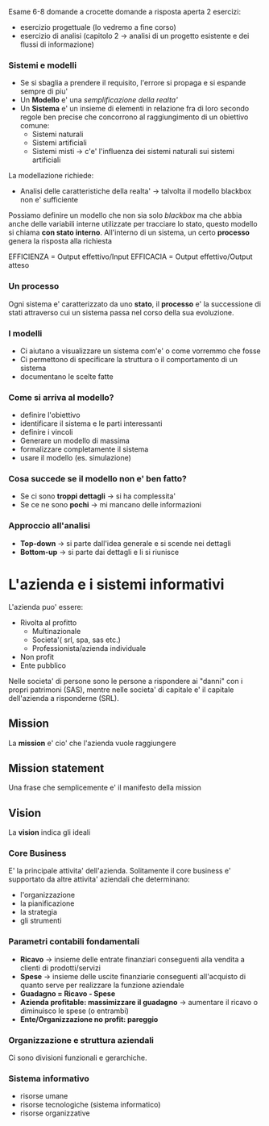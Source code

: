 Esame
6-8 domande a crocette
domande a risposta aperta
2 esercizi:
- esercizio progettuale (lo vedremo a fine corso)
- esercizio di analisi (capitolo 2 -> analisi di un progetto esistente e dei flussi di informazione)

### Sistemi e modelli
- Se si sbaglia a prendere il requisito, l'errore si propaga e si espande sempre di piu'
- Un **Modello** e' una *semplificazione della realta'*
- Un **Sistema** e' un insieme di elementi in relazione fra di loro secondo regole ben precise che concorrono al raggiungimento di un obiettivo comune:
	- Sistemi naturali 
	- Sistemi artificiali
	- Sistemi misti -> c'e' l'influenza dei sistemi naturali sui sistemi artificiali

La modellazione richiede:
- Analisi delle caratteristiche della realta' -> talvolta il modello blackbox non e' sufficiente

Possiamo definire un modello che non sia solo *blackbox* ma che abbia anche delle variabili interne utilizzate per tracciare lo stato, questo modello si chiama **con stato interno**.
All'interno di un sistema, un certo **processo** genera la risposta alla richiesta

EFFICIENZA = Output effettivo/Input
EFFICACIA = Output effettivo/Output atteso

### Un processo
Ogni sistema e' caratterizzato da uno **stato**, il **processo** e' la successione di stati attraverso cui un sistema passa nel corso della sua evoluzione.
### I modelli 
- Ci aiutano a visualizzare un sistema com'e' o come vorremmo che fosse
- Ci permettono di specificare la struttura o il comportamento di un sistema
- documentano le scelte fatte
### Come si arriva al modello?
- definire l'obiettivo
- identificare il sistema e le parti interessanti
- definire i vincoli
- Generare un modello di massima
- formalizzare completamente il sistema
- usare il modello (es. simulazione)

### Cosa succede se il modello non e' ben fatto?
- Se ci sono **troppi dettagli** -> si ha complessita'
- Se ce ne sono **pochi** -> mi mancano delle informazioni

### Approccio all'analisi
- **Top-down** -> si parte dall'idea generale e si scende nei dettagli
- **Bottom-up** -> si parte dai dettagli e li si riunisce
# L'azienda e i sistemi informativi
L'azienda puo' essere:
- Rivolta al profitto
	- Multinazionale
	- Societa'( srl, spa, sas etc.)
	- Professionista/azienda individuale
- Non profit
 - Ente pubblico

Nelle societa' di persone sono le persone a rispondere ai "danni" con i propri patrimoni (SAS), mentre nelle societa' di capitale e' il capitale dell'azienda a risponderne (SRL).

## Mission
La **mission** e' cio' che l'azienda vuole raggiungere
## Mission statement
Una frase che semplicemente e' il manifesto della mission

## Vision
La **vision** indica gli ideali

### Core Business
E' la principale attivita' dell'azienda. Solitamente il core business e' supportato da altre attivita' aziendali che determinano:
- l'organizzazione
- la pianificazione
- la strategia
- gli strumenti
### Parametri contabili fondamentali
- **Ricavo** -> insieme delle entrate finanziari conseguenti alla vendita a clienti di prodotti/servizi
- **Spese** -> insieme delle uscite finanziarie conseguenti all'acquisto di quanto serve per realizzare la funzione aziendale
- **Guadagno = Ricavo - Spese**
- **Azienda profitable: massimizzare il guadagno** -> aumentare il ricavo o diminuisco le spese (o entrambi)
- **Ente/Organizzazione no profit: pareggio**

### Organizzazione e struttura aziendali
Ci sono divisioni funzionali e gerarchiche.

### Sistema informativo
- risorse umane
- risorse tecnologiche (sistema informatico)
- risorse organizzative
